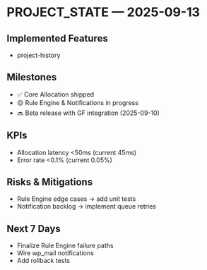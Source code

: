 
<!-- AUTO-GEN:STATE START -->
# PROJECT_STATE — 2025-09-13
## Implemented Features
- project-history

## Milestones
- ✅ Core Allocation shipped
- 🟡 Rule Engine & Notifications in progress
- 🔜 Beta release with GF integration (2025-09-10)

## KPIs
- Allocation latency <50ms (current 45ms)
- Error rate <0.1% (current 0.05%)

## Risks & Mitigations
- Rule Engine edge cases → add unit tests
- Notification backlog → implement queue retries

## Next 7 Days
- Finalize Rule Engine failure paths
- Wire wp_mail notifications
- Add rollback tests
<!-- AUTO-GEN:STATE END -->
